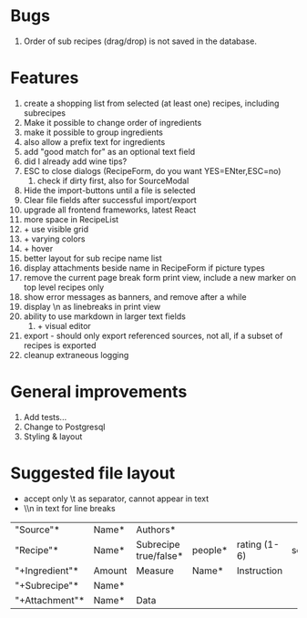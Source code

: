 # Bugs

1. Order of sub recipes (drag/drop) is not saved in the database.


# Features

1. create a shopping list from selected (at least one) recipes, including subrecipes
2. Make it possible to change order of ingredients
3. make it possible to group ingredients
4. also allow a prefix text for ingredients
5. add "good match for" as an optional text field
6. did I already add wine tips?
7. ESC to close dialogs (RecipeForm, do you want YES=ENter,ESC=no)
    1. check if dirty first, also for SourceModal
8. Hide the import-buttons until a file is selected
9. Clear file fields after successful import/export
10. upgrade all frontend frameworks, latest React
11. more space in RecipeList
   1. \+ use visible grid
   2. \+ varying colors
   3. \+ hover
11. better layout for sub recipe name list
12. display attachments beside name in RecipeForm if picture types
13. remove the current page break form print view, include a new marker on top level recipes only
14. show error messages as banners, and remove after a while
15. display \n as linebreaks in print view
16. ability to use markdown in larger text fields
    1. \+ visual editor
17. export - should only export referenced sources, not all, if a subset of recipes is exported
18. cleanup extraneous logging

# General improvements

1. Add tests...
2. Change to Postgresql
3. Styling & layout

# Suggested file layout
- accept only \t as separator, cannot appear in text
- \\\n in text for line breaks

|  |  |                       |  |  |  |  |  |  | |
| --------- | ----- |-----------------------| ------- | ------------ | ------ | --------------- | ----- | ------ | -------|
| "Source"* | Name* | Authors*  |
| "Recipe"* | Name* | Subrecipe true/false* | people* | rating (1-6) | served |  instructions* | notes | source | pageref|
| "+Ingredient"* | Amount | Measure | Name*  | Instruction |
| "+Subrecipe"* | Name* |
| "+Attachment"* | Name* | Data |
